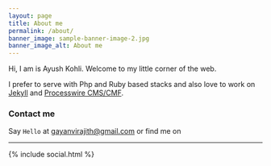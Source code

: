 ```yaml
---
layout: page
title: About me
permalink: /about/
banner_image: sample-banner-image-2.jpg
banner_image_alt: About me
---
```


Hi, I am is Ayush Kohli. Welcome to my little corner of the web.

I prefer to serve with Php and Ruby based stacks and also love to work 
on [Jekyll][jekyll] and [Processwire CMS/CMF][pw].

### Contact me

Say `Hello` at gayanvirajith@gmail.com or find
me on

---

{% include social.html %}

[pw]: http://processwire.com
[jekyll]: http://jekyllrb.com
